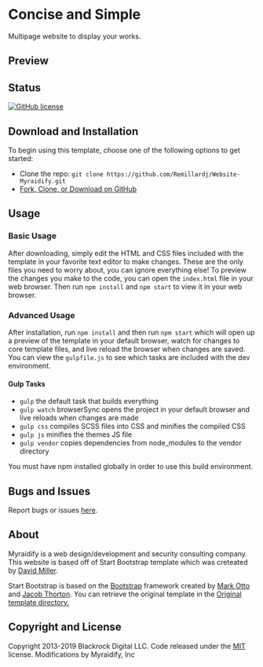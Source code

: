 # Concise and Simple

Multipage website to display your works.

## Preview

## Status

[![GitHub license](https://img.shields.io/badge/license-MIT-blue.svg)](https://raw.githubusercontent.com/BlackrockDigital/startbootstrap-creative/master/LICENSE)

## Download and Installation

To begin using this template, choose one of the following options to get started:
* Clone the repo: `git clone https://github.com/Remillardj/Website-Myraidify.git`
* [Fork, Clone, or Download on GitHub](https://github.com/Remillardj/Website-Myraidify.git)

## Usage

### Basic Usage

After downloading, simply edit the HTML and CSS files included with the template in your favorite text editor to make changes. These are the only files you need to worry about, you can ignore everything else! To preview the changes you make to the code, you can open the `index.html` file in your web browser.
Then run `npm install` and `npm start` to view it in your web browser.

### Advanced Usage

After installation, run `npm install` and then run `npm start` which will open up a preview of the template in your default browser, watch for changes to core template files, and live reload the browser when changes are saved. You can view the `gulpfile.js` to see which tasks are included with the dev environment.

#### Gulp Tasks

- `gulp` the default task that builds everything
- `gulp watch` browserSync opens the project in your default browser and live reloads when changes are made
- `gulp css` compiles SCSS files into CSS and minifies the compiled CSS
- `gulp js` minifies the themes JS file
- `gulp vendor` copies dependencies from node_modules to the vendor directory

You must have npm installed globally in order to use this build environment.

## Bugs and Issues

Report bugs or issues [here](https://github.com/Remillardj/Website-Myraidify/issues).

## About

Myraidify is a web design/development and security consulting company. This website is based off of Start Bootstrap template which was creteated by [David Miller](http:/davidmiller.io).

Start Bootstrap is based on the [Bootstrap](http://getbootstrap.com/) framework created by [Mark Otto](https://twitter.com/mdo) and [Jacob Thorton](https://twitter.com/fat).
You can retrieve the original template in the [Original template directory.](https://github.com/Remillardj/Website-Myraidify/tree/master/original-template)

## Copyright and License

Copyright 2013-2019 Blackrock Digital LLC. Code released under the [MIT](https://github.com/BlackrockDigital/startbootstrap-creative/blob/gh-pages/LICENSE) license.
Modifications by Myraidify, Inc


